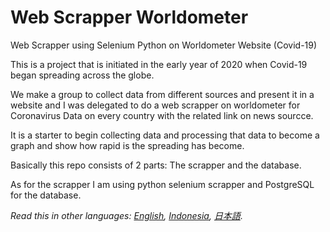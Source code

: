 # Web Scrapper Worldometer

Web Scrapper using Selenium Python on Worldometer Website (Covid-19)

This is a project that is initiated in the early year of 2020 when Covid-19 began spreading across the globe.

We make a group to collect data from different sources and present it in a website and I was delegated to do a web scrapper on worldometer for Coronavirus Data on every country with the related link on news sourcce.

It is a starter to begin collecting data and processing that data to become a graph and show how rapid is the spreading has become.

Basically this repo consists of 2 parts: The scrapper and the database.

As for the scrapper I am using python selenium scrapper and PostgreSQL for the database.

_Read this in other languages: [English](README.md), [Indonesia](README.id.md), [日本語](README.ja.md)._
